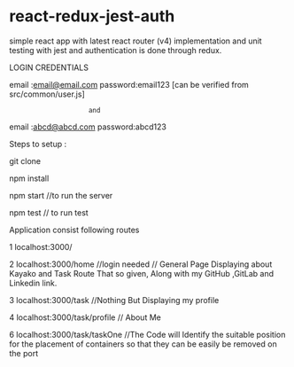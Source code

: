 # react-redux-jest-auth
simple react app with latest react router (v4)  implementation and unit testing with jest and authentication is done through redux.


LOGIN CREDENTIALS

email :email@email.com  password:email123   [can be verified from  src/common/user.js]

                        and

email :abcd@abcd.com  password:abcd123


Steps to setup :

git clone

npm install

npm start         //to run the server

npm test          // to run test



Application consist following routes

 1 localhost:3000/
 
 
 2 localhost:3000/home                //login needed // General Page Displaying about Kayako and Task Route That so given, Along with my GitHub ,GitLab and Linkedin link.


 3 localhost:3000/task               //Nothing But Displaying my profile
 
 
 4 localhost:3000/task/profile       // About Me

 
 
 6 localhost:3000/task/taskOne          //The Code will Identify the suitable position for the placement of containers so
                                            that they can be easily be removed on the port
